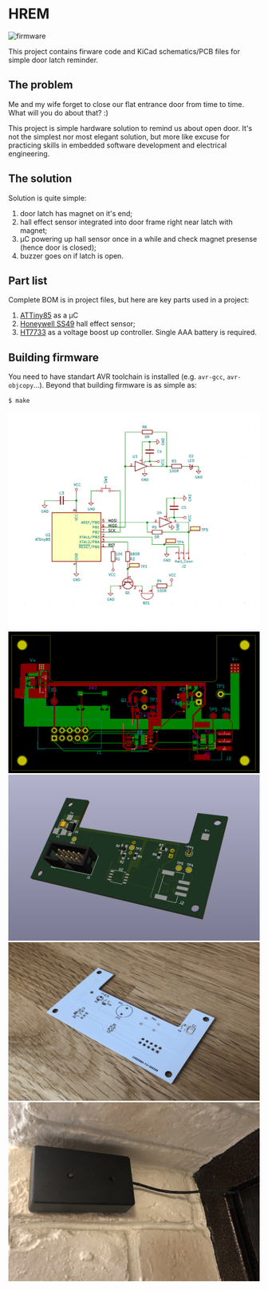 # HREM

![firmware](https://github.com/bazhenov/hrem/workflows/firmware/badge.svg)

This project contains firware code and KiCad schematics/PCB files for simple door latch reminder.

## The problem

Me and my wife forget to close our flat entrance door from time to time. What will you do about that? :)

This project is simple hardware solution to remind us about open door. It's not the simplest nor most elegant solution, but more like excuse for practicing skills in embedded software development and electrical engineering.

## The solution

Solution is quite simple:

1. door latch has magnet on it's end;
1. hall effect sensor integrated into door frame right near latch with magnet;
1. μC powering up hall sensor once in a while and check magnet presense (hence door is closed);
1. buzzer goes on if latch is open.

## Part list

Complete BOM is in project files, but here are key parts used in a project:

1. [ATTiny85] as a μC
1. [Honeywell SS49][SS19] hall effect sensor;
1. [HT7733] as a voltage boost up controller. Single AAA battery is required.

## Building firmware

You need to have standart AVR toolchain is installed (e.g. `avr-gcc`, `avr-objcopy`...). Beyond that building firmware is as simple as:

```
$ make
```

![schematics](./images/img3.png)
![PCB](./images/img1.png)
![PCB](./images/img2.png)
![PCB](./images/IMG_5542.jpg)
![Assembled](./images/IMG_4037.jpg)

[SS19]: https://eu.mouser.com/datasheet/2/187/SS49-1168552.pdf
[HT7733]: https://img.ozdisan.com/ETicaret_Dosya/349361_8060324.pdf
[attiny85]: https://ww1.microchip.com/downloads/en/DeviceDoc/Atmel-2586-AVR-8-bit-Microcontroller-ATtiny25-ATtiny45-ATtiny85_Datasheet.pdf
